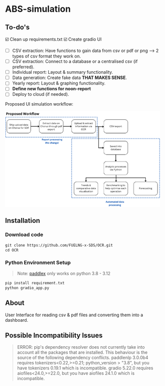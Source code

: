 # ABS-simulation

## To-do's

☑️ Clean up requirements.txt
☑️ Create gradio UI
- [ ] CSV extraction: Have functions to gain data from csv or pdf or png --> 2 types of csv format they work on.
- [ ] CSV extraction: Connect to a database or a centralised csv (if preferred).
- [ ] Individual report: Layout & summary functionality.
- [ ] Data generation: Create fake data **THAT MAKES SENSE**.
- [ ] Yearly report: Layout & graphing functionality.
- [ ] **Define new functions for noon-report**
- [ ] Deploy to cloud (if needed).

Proposed UI simulation workflow:

<div style="text-align: center;">
    <img src="readme_assets/proposed_workflow.png">
</div>

## Installation

### Download code

```shell
git clone https://github.com/FUELNG-x-SDS/OCR.git
cd OCR
```

### Python Environment Setup

> Note: [paddlex](https://github.com/PaddlePaddle/PaddleX) only works on python 3.8 - 3.12

```shell
pip install requirement.txt
python gradio_app.py
```

## About

User Interface for reading csv & pdf files and converting them into a dashboard.

## Possible Incompatibility Issues

> ERROR: pip's dependency resolver does not currently take into account all the packages that are installed. This behaviour is the source of the following dependency conflicts.
> paddlenlp 3.0.0b4 requires tokenizers<0.22,>=0.21; python_version > "3.8", but you have tokenizers 0.19.1 which is incompatible.
> gradio 5.22.0 requires aiofiles<24.0,>=22.0, but you have aiofiles 24.1.0 which is incompatible.
